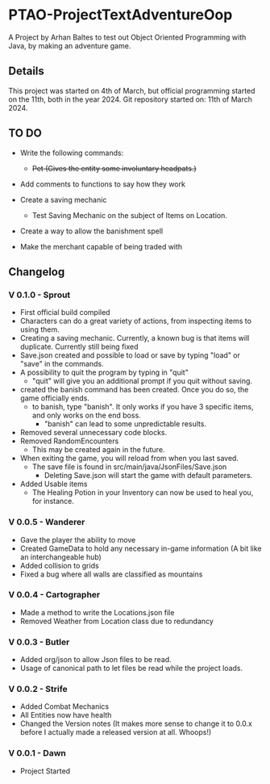 # PTAO-ProjectTextAdventureOop
A Project by Arhan Baltes to test out Object Oriented Programming with Java, by making an adventure game.

## Details

This project was started on 4th of March, but official programming started on the 11th, both in the year 2024.
Git repository started on: 11th of March 2024.

## TO DO

- Write the following commands:
    - ~~Pet (Gives the entity some involuntary headpats.)~~

- Add comments to functions to say how they work

- Create a saving mechanic
    - Test Saving Mechanic on the subject of Items on Location.

- Create a way to allow the banishment spell

- Make the merchant capable of being traded with

## Changelog

### V 0.1.0 - Sprout
 - First official build compiled
 - Characters can do a great variety of actions, from inspecting items to using them.
 - Creating a saving mechanic. Currently, a known bug is that items will duplicate. Currently still being fixed
 - Save.json created and possible to load or save by typing "load" or "save" in the commands.
 - A possibility to quit the program by typing in "quit"
    - "quit" will give you an additional prompt if you quit without saving.
 - created the banish command has been created. Once you do so, the game officially ends.
    - to banish, type "banish". It only works if you have 3 specific items, and only works on the end boss.
        - "banish" can lead to some unpredictable results.
 - Removed several unnecessary code blocks.
 - Removed RandomEncounters
    - This may be created again in the future. 
 - When exiting the game, you will reload from when you last saved.
    - The save file is found in src/main/java/JsonFiles/Save.json
        - Deleting Save.json will start the game with default parameters.
 - Added Usable items
    - The Healing Potion in your Inventory can now be used to heal you, for instance.

### V 0.0.5 - Wanderer
 - Gave the player the ability to move
 - Created GameData to hold any necessary in-game information (A bit like an interchangeable hub)
 - Added collision to grids
 - Fixed a bug where all walls are classified as mountains

### V 0.0.4 - Cartographer
 - Made a method to write the Locations.json file
 - Removed Weather from Location class due to redundancy

### V 0.0.3 - Butler
 - Added org/json to allow Json files to be read.
 - Usage of canonical path to let files be read while the project loads.

### V 0.0.2 - Strife
 - Added Combat Mechanics
 - All Entities now have health
 - Changed the Version notes (It makes more sense to change it to 0.0.x before I actually made a released version at all. Whoops!)

### V 0.0.1 - Dawn
 - Project Started
